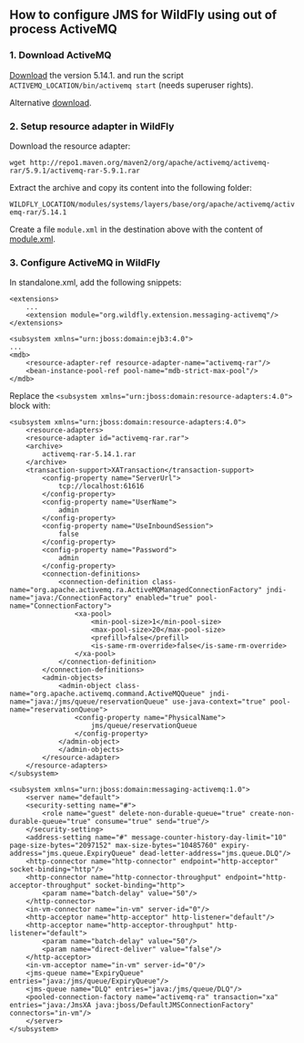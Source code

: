 ## How to configure JMS for WildFly using out of process ActiveMQ

### 1. Download ActiveMQ

[Download](http://activemq.apache.org/activemq-5141-release.html) the version 5.14.1. and run the script ```ACTIVEMQ_LOCATION/bin/activemq start``` (needs superuser rights).

Alternative [download](https://archive.apache.org/dist/activemq/5.14.1/).


### 2. Setup resource adapter in WildFly
 
 Download the resource adapter:

 ```wget http://repo1.maven.org/maven2/org/apache/activemq/activemq-rar/5.9.1/activemq-rar-5.9.1.rar  ```

 Extract the archive and copy its content into the following folder:
 
 ```WILDFLY_LOCATION/modules/systems/layers/base/org/apache/activemq/activemq-rar/5.14.1```
 
 Create a file ```module.xml``` in the destination above with the content of [module.xml](module.xml).
### 3. Configure ActiveMQ in WildFly 

In standalone.xml, add the following snippets:

```aidl xml
<extensions>
    ...
    <extension module="org.wildfly.extension.messaging-activemq"/>
</extensions>
```

```aidl xml
<subsystem xmlns="urn:jboss:domain:ejb3:4.0">
...
<mdb>
    <resource-adapter-ref resource-adapter-name="activemq-rar"/>
    <bean-instance-pool-ref pool-name="mdb-strict-max-pool"/>
</mdb>
```

Replace the ```<subsystem xmlns="urn:jboss:domain:resource-adapters:4.0">``` block with: 

```aidl xml
<subsystem xmlns="urn:jboss:domain:resource-adapters:4.0">
    <resource-adapters>
    <resource-adapter id="activemq-rar.rar">
    <archive>
        activemq-rar-5.14.1.rar
    </archive>
    <transaction-support>XATransaction</transaction-support>
        <config-property name="ServerUrl">
            tcp://localhost:61616
        </config-property>
        <config-property name="UserName">
            admin
        </config-property>
        <config-property name="UseInboundSession">
            false
        </config-property>
        <config-property name="Password">
            admin
        </config-property>
        <connection-definitions>
            <connection-definition class-name="org.apache.activemq.ra.ActiveMQManagedConnectionFactory" jndi-name="java:/ConnectionFactory" enabled="true" pool-name="ConnectionFactory">
                <xa-pool>
                    <min-pool-size>1</min-pool-size>
                    <max-pool-size>20</max-pool-size>
                    <prefill>false</prefill>
                    <is-same-rm-override>false</is-same-rm-override>
                </xa-pool>
            </connection-definition>
        </connection-definitions>
        <admin-objects>
            <admin-object class-name="org.apache.activemq.command.ActiveMQQueue" jndi-name="java:/jms/queue/reservationQueue" use-java-context="true" pool-name="reservationQueue">
                <config-property name="PhysicalName">
                    jms/queue/reservationQueue
                </config-property>
            </admin-object>
            </admin-objects>
        </resource-adapter>
    </resource-adapters>
</subsystem>
```

``` aidl xml
<subsystem xmlns="urn:jboss:domain:messaging-activemq:1.0">
    <server name="default">
    <security-setting name="#">
        <role name="guest" delete-non-durable-queue="true" create-non-durable-queue="true" consume="true" send="true"/>
    </security-setting>
    <address-setting name="#" message-counter-history-day-limit="10" page-size-bytes="2097152" max-size-bytes="10485760" expiry-address="jms.queue.ExpiryQueue" dead-letter-address="jms.queue.DLQ"/>
    <http-connector name="http-connector" endpoint="http-acceptor" socket-binding="http"/>
    <http-connector name="http-connector-throughput" endpoint="http-acceptor-throughput" socket-binding="http">
        <param name="batch-delay" value="50"/>
    </http-connector>
    <in-vm-connector name="in-vm" server-id="0"/>
    <http-acceptor name="http-acceptor" http-listener="default"/>
    <http-acceptor name="http-acceptor-throughput" http-listener="default">
        <param name="batch-delay" value="50"/>
        <param name="direct-deliver" value="false"/>
    </http-acceptor>
    <in-vm-acceptor name="in-vm" server-id="0"/>
    <jms-queue name="ExpiryQueue" entries="java:/jms/queue/ExpiryQueue"/>
    <jms-queue name="DLQ" entries="java:/jms/queue/DLQ"/>
    <pooled-connection-factory name="activemq-ra" transaction="xa" entries="java:/JmsXA java:jboss/DefaultJMSConnectionFactory" connectors="in-vm"/>
    </server>
</subsystem>
```